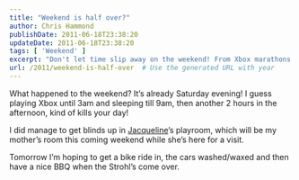 ```yaml
---
title: "Weekend is half over?"
author: Chris Hammond
publishDate: 2011-06-18T23:38:20
updateDate: 2011-06-18T23:38:20
tags: [ 'Weekend' ]
excerpt: "Don't let time slip away on the weekend! From Xbox marathons to DIY projects, make the most of it. Plan a fun-filled day ahead with biking, BBQ, and good company."
url: /2011/weekend-is-half-over  # Use the generated URL with year
---
```

<p>What happened to the weekend? It’s already Saturday evening! I guess playing Xbox until 3am and sleeping till 9am, then another 2 hours in the afternoon, kind of kills your day!</p>  <p>I did manage to get blinds up in <a href="https://www.jacquelinehammond.com" target="_blank">Jacqueline</a>’s playroom, which will be my mother’s room this coming weekend while she’s here for a visit.</p>  <p>Tomorrow I’m hoping to get a bike ride in, the cars washed/waxed and then have a nice BBQ when the Strohl’s come over.</p>


